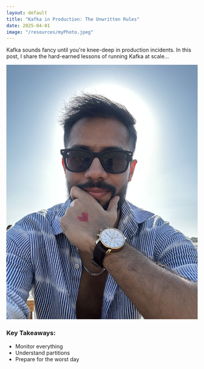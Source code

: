 ```yaml
---
layout: default
title: "Kafka in Production: The Unwritten Rules"
date: 2025-04-01
image: "/resources/myPhoto.jpeg"
---
```


Kafka sounds fancy until you're knee-deep in production incidents. In this post, I share the hard-earned lessons of running Kafka at scale...

![Kafka Diagram](/resources/myPhoto.jpeg)

### Key Takeaways:
- Monitor everything
- Understand partitions
- Prepare for the worst day
